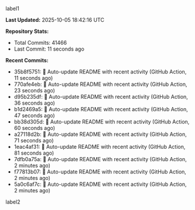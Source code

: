 
label1 
<!-- ACTIVITY_START -->
**Last Updated:** 2025-10-05 18:42:16 UTC

**Repository Stats:**
- Total Commits: 41466
- Last Commit: 11 seconds ago

**Recent Commits:**
- 35b8f5751: 🤖 Auto-update README with recent activity (GitHub Action, 11 seconds ago)
- 770afe4eb: 🤖 Auto-update README with recent activity (GitHub Action, 23 seconds ago)
- d95b235df: 🤖 Auto-update README with recent activity (GitHub Action, 36 seconds ago)
- b1d2469a5: 🤖 Auto-update README with recent activity (GitHub Action, 47 seconds ago)
- bb38d305d: 🤖 Auto-update README with recent activity (GitHub Action, 60 seconds ago)
- a27118d2b: 🤖 Auto-update README with recent activity (GitHub Action, 71 seconds ago)
- 1eac4af31: 🤖 Auto-update README with recent activity (GitHub Action, 81 seconds ago)
- 7dfb0a75a: 🤖 Auto-update README with recent activity (GitHub Action, 2 minutes ago)
- f77813b07: 🤖 Auto-update README with recent activity (GitHub Action, 2 minutes ago)
- 5a0c6af7c: 🤖 Auto-update README with recent activity (GitHub Action, 2 minutes ago)
<!-- ACTIVITY_END -->

label2
